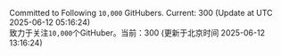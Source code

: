 Committed to Following `10,000` GitHubers. Current: <!-- FOLLOWING_COUNT -->300<!-- FOLLOWING_COUNT --> (Update at UTC <!-- LAST_UPDATED -->2025-06-12 05:16:24<!-- LAST_UPDATED -->)<br>
致力于关注`10,000`个GitHuber。当前：<!-- FOLLOWING_COUNT -->300<!-- FOLLOWING_COUNT --> (更新于北京时间 <!-- LAST_UPDATED_CST -->2025-06-12 13:16:24<!-- LAST_UPDATED_CST -->)
